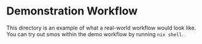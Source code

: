 # Demonstration Workflow

This directory is an example of what a real-world workflow would look like.
You can try out smos within the demo workflow by running `nix shell`.
